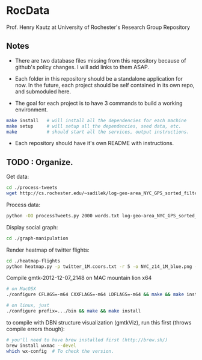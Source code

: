 RocData
=======

Prof. Henry Kautz at University of Rochester's Research Group Repository

## Notes
- There are two database files missing from this repository because of github's
policy changes. I will add links to them ASAP.

- Each folder in this repository should be a standalone application for now.
In the future, each project should be self contained in its own repo, and submoduled here.

- The goal for each project is to have 3 commands to build a working environment.

```bash
make install   # will install all the dependencies for each machine
make setup     # will setup all the dependencies, seed data, etc.
make           # should start all the services, output instructions.
```

- Each repository should have it's own README with instructions.

## TODO : Organize. 

Get data:
```bash 
cd ./process-tweets
wget http://cs.rochester.edu/~sadilek/log-geo-area_NYC_GPS_sorted_filtered_6237.dat
```

Process data:
```bash 
python -OO processTweets.py 2000 words.txt log-geo-area_NYC_GPS_sorted_filtered_6237.dat
```

Display social graph:
```bash 
cd ./graph-manipulation
```

Render heatmap of twitter flights:
```bash
cd ./heatmap-flights
python heatmap.py -p twitter_1M.coors.txt -r 5 -o NYC_z14_1M_blue.png -G gradient-adam-blue.png --osm -e 40.8393,-74.2635,40.5,-73.6558 -z 14
```


Compile gmtk-2012-12-07_2148 on MAC mountain lion x64
```bash
# on MacOSX
./configure CFLAGS=-m64 CXXFLAGS=-m64 LDFLAGS=-m64 && make && make install

# on linux, just
./configure prefix=.../bin && make && make install
```

to compile with DBN structure visualization (gmtkViz), run this first (throws compile errors though):
```bash
# you'll need to have brew installed first (http://brew.sh/)
brew install wxmac --devel
which wx-config  # To check the version.
```

